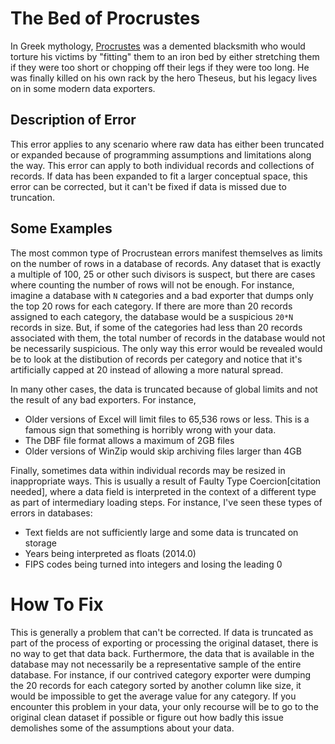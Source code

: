 # The Bed of Procrustes

In Greek mythology, [Procrustes](https://en.wikipedia.org/wiki/Procrustes) was a demented blacksmith who would torture his victims by "fitting" them to an iron bed by either stretching them if they were too short or chopping off their legs if they were too long. He was finally killed on his own rack by the hero Theseus, but his legacy lives on in some modern data exporters.

## Description of Error

This error applies to any scenario where raw data has either been truncated or expanded because of programming assumptions and limitations along the way. This error can apply to both individual records and collections of records. If data has been expanded to fit a larger conceptual space, this error can be corrected, but it can't be fixed if data is missed due to truncation.

## Some Examples

The most common type of Procrustean errors manifest themselves as limits on the number of rows in a database of records. Any dataset that is exactly a multiple of 100, 25 or other such divisors is suspect, but there are cases where counting the number of rows will not be enough. For instance, imagine a database with `N` categories and a bad exporter that dumps only the top 20 rows for each category. If there are more than 20 records assigned to each category, the database would be a suspicious `20*N` records in size. But, if some of the categories had less than 20 records associated with them, the total number of records in the database would not be necessarily suspicious. The only way this error would be revealed would be to look at the distibution of records per category and notice that it's artificially capped at 20 instead of allowing a more natural spread.

In many other cases, the data is truncated because of global limits and not the result of any bad exporters. For instance,

* Older versions of Excel will limit files to 65,536 rows or less. This is a famous sign that something is horribly wrong with your data.
* The DBF file format allows a maximum of 2GB files
* Older versions of WinZip would skip archiving files larger than 4GB

Finally, sometimes data within individual records may be resized in inappropriate ways. This is usually a result of Faulty Type Coercion[citation needed], where a data field is interpreted in the context of a different type as part of intermediary loading steps. For instance, I've seen these types of errors in databases:

* Text fields are not sufficiently large and some data is truncated on storage
* Years being interpreted as floats (2014.0)
* FIPS codes being turned into integers and losing the leading 0

# How To Fix

This is generally a problem that can't be corrected. If data is truncated as part of the process of exporting or processing the original dataset, there is no way to get that data back. Furthermore, the data that is available in the database may not necessarily be a representative sample of the entire database. For instance, if our contrived category exporter were dumping the 20 records for each category sorted by another column like size, it would be impossible to get the average value for any category. If you encounter this problem in your data, your only recourse will be to go to the original clean dataset if possible or figure out how badly this issue demolishes some of the assumptions about your data.